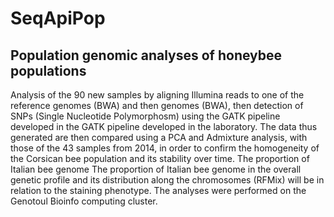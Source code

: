 # SeqApiPop

## Population genomic analyses of honeybee populations 
 
 
Analysis of the 90 new samples by aligning Illumina reads to one of the reference genomes (BWA) and then
genomes (BWA), then detection of SNPs (Single Nucleotide Polymorphosm) using the GATK pipeline developed in the
GATK pipeline developed in the laboratory. The data thus generated are then compared using a PCA
and Admixture analysis, with those of the 43 samples from 2014, in order to confirm the homogeneity
of the Corsican bee population and its stability over time. The proportion of Italian bee genome
The proportion of Italian bee genome in the overall genetic profile and its distribution along the chromosomes (RFMix) will be
in relation to the staining phenotype. The analyses were performed on the
Genotoul Bioinfo computing cluster.
